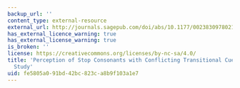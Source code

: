 ```yaml
---
backup_url: ''
content_type: external-resource
external_url: http://journals.sagepub.com/doi/abs/10.1177/002383097802100408
has_external_licence_warning: true
has_external_license_warning: true
is_broken: ''
license: https://creativecommons.org/licenses/by-nc-sa/4.0/
title: 'Perception of Stop Consonants with Conflicting Transitional Cues: A Cross-Linguistic
  Study'
uid: fe5805a0-91bd-42bc-823c-a8b9f103a1e7
---
```

